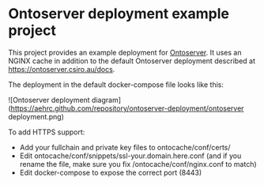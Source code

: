 # Ontoserver deployment example project

This project provides an example deployment for [Ontoserver](https://ontoserver.csiro.au). It uses an NGINX cache in addition to the default Ontoserver deployment described at https://ontoserver.csiro.au/docs.

The deployment in the default docker-compose file looks like this:

![Ontoserver deployment diagram](https://aehrc.github.com/repository/ontoserver-deployment/ontoserver deployment.png)

To add HTTPS support:
 * Add your fullchain and private key files to ontocache/conf/certs/
 * Edit ontocache/conf/snippets/ssl-your.domain.here.conf (and if you rename the file, make sure you fix /ontocache/conf/nginx.conf to match)
 * Edit docker-compose to expose the correct port (8443)
